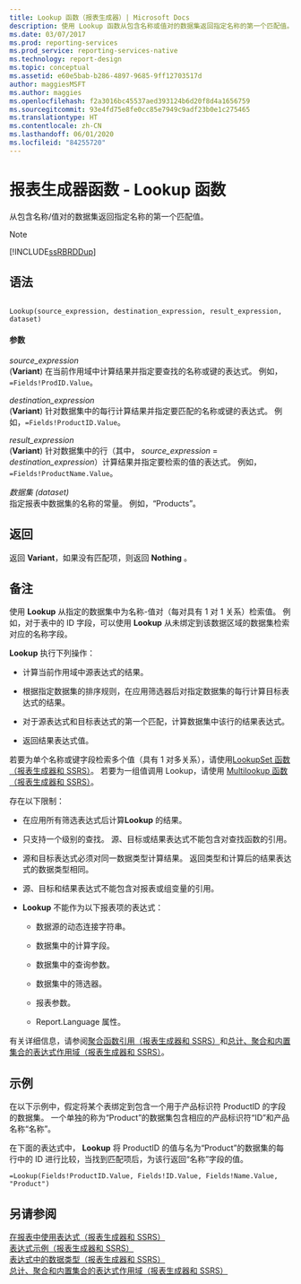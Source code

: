```yaml
---
title: Lookup 函数（报表生成器）| Microsoft Docs
description: 使用 Lookup 函数从包含名称或值对的数据集返回指定名称的第一个匹配值。
ms.date: 03/07/2017
ms.prod: reporting-services
ms.prod_service: reporting-services-native
ms.technology: report-design
ms.topic: conceptual
ms.assetid: e60e5bab-b286-4897-9685-9ff12703517d
author: maggiesMSFT
ms.author: maggies
ms.openlocfilehash: f2a3016bc45537aed393124b6d20f8d4a1656759
ms.sourcegitcommit: 93e4fd75e8fe0cc85e7949c9adf23b0e1c275465
ms.translationtype: HT
ms.contentlocale: zh-CN
ms.lasthandoff: 06/01/2020
ms.locfileid: "84255720"
---
```

# <a name="report-builder-functions---lookup-function"></a>报表生成器函数 - Lookup 函数
  从包含名称/值对的数据集返回指定名称的第一个匹配值。  
  
> [!NOTE]  
>  [!INCLUDE[ssRBRDDup](../../includes/ssrbrddup-md.md)]  
  
## <a name="syntax"></a>语法  
  
```  
  
Lookup(source_expression, destination_expression, result_expression, dataset)  
```  
  
#### <a name="parameters"></a>参数  
 *source_expression*  
 (**Variant**) 在当前作用域中计算结果并指定要查找的名称或键的表达式。 例如，`=Fields!ProdID.Value`。  
  
 *destination_expression*  
 (**Variant**) 针对数据集中的每行计算结果并指定要匹配的名称或键的表达式。 例如，`=Fields!ProductID.Value`。  
  
 *result_expression*  
 (**Variant**) 针对数据集中的行（其中， *source_expression* = *destination_expression*）计算结果并指定要检索的值的表达式。 例如，`=Fields!ProductName.Value`。  
  
 *数据集 (dataset)*  
 指定报表中数据集的名称的常量。 例如，“Products”。  
  
## <a name="return"></a>返回  
 返回 **Variant**，如果没有匹配项，则返回 **Nothing** 。  
  
## <a name="remarks"></a>备注  
 使用 **Lookup** 从指定的数据集中为名称-值对（每对具有 1 对 1 关系）检索值。 例如，对于表中的 ID 字段，可以使用 **Lookup** 从未绑定到该数据区域的数据集检索对应的名称字段。  
  
 **Lookup** 执行下列操作：  
  
-   计算当前作用域中源表达式的结果。  
  
-   根据指定数据集的排序规则，在应用筛选器后对指定数据集的每行计算目标表达式的结果。  
  
-   对于源表达式和目标表达式的第一个匹配，计算数据集中该行的结果表达式。  
  
-   返回结果表达式值。  
  
 若要为单个名称或键字段检索多个值（具有 1 对多关系），请使用[LookupSet 函数（报表生成器和 SSRS）](../../reporting-services/report-design/report-builder-functions-lookupset-function.md)。 若要为一组值调用 Lookup，请使用 [Multilookup 函数（报表生成器和 SSRS）](../../reporting-services/report-design/report-builder-functions-multilookup-function.md)。  
  
 存在以下限制：  
  
-   在应用所有筛选表达式后计算**Lookup** 的结果。  
  
-   只支持一个级别的查找。 源、目标或结果表达式不能包含对查找函数的引用。  
  
-   源和目标表达式必须对同一数据类型计算结果。 返回类型和计算后的结果表达式的数据类型相同。  
  
-   源、目标和结果表达式不能包含对报表或组变量的引用。  
  
-   **Lookup** 不能作为以下报表项的表达式：  
  
    -   数据源的动态连接字符串。  
  
    -   数据集中的计算字段。  
  
    -   数据集中的查询参数。  
  
    -   数据集中的筛选器。  
  
    -   报表参数。  
  
    -   Report.Language 属性。  
  
 有关详细信息，请参阅[聚合函数引用（报表生成器和 SSRS）](../../reporting-services/report-design/report-builder-functions-aggregate-functions-reference.md)和[总计、聚合和内置集合的表达式作用域（报表生成器和 SSRS）](../../reporting-services/report-design/expression-scope-for-totals-aggregates-and-built-in-collections.md)。  
  
## <a name="example"></a>示例  
 在以下示例中，假定将某个表绑定到包含一个用于产品标识符 ProductID 的字段的数据集。 一个单独的称为“Product”的数据集包含相应的产品标识符“ID”和产品名称“名称”。  
  
 在下面的表达式中， **Lookup** 将 ProductID 的值与名为“Product”的数据集的每行中的 ID 进行比较，当找到匹配项后，为该行返回“名称”字段的值。  
  
```  
=Lookup(Fields!ProductID.Value, Fields!ID.Value, Fields!Name.Value, "Product")  
```  
  
## <a name="see-also"></a>另请参阅  
 [在报表中使用表达式（报表生成器和 SSRS）](../../reporting-services/report-design/expression-uses-in-reports-report-builder-and-ssrs.md)   
 [表达式示例（报表生成器和 SSRS）](../../reporting-services/report-design/expression-examples-report-builder-and-ssrs.md)   
 [表达式中的数据类型（报表生成器和 SSRS）](../../reporting-services/report-design/data-types-in-expressions-report-builder-and-ssrs.md)   
 [总计、聚合和内置集合的表达式作用域（报表生成器和 SSRS）](../../reporting-services/report-design/expression-scope-for-totals-aggregates-and-built-in-collections.md)  
  
  
